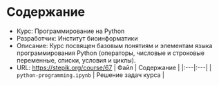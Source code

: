 # Содержание
* Курс: Программирование на Python
* Разработчик: Институт биоинформатики
* Описание: Курс посвящен базовым понятиям и элементам языка программирования Python (операторы, числовые и строковые переменные, списки, условия и циклы).
* URL: https://stepik.org/course/67
| Файл | Содержание |
|:---|:---|
| `python-programming.ipynb` | Решение задач курса |
